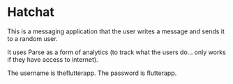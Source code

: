 # Hatchat

This is a messaging application that the user writes a message and sends it to a random user.

It uses Parse as a form of analytics (to track what the users do... only works if they have access to internet). 

The username is theflutterapp. The password is flutterapp.
